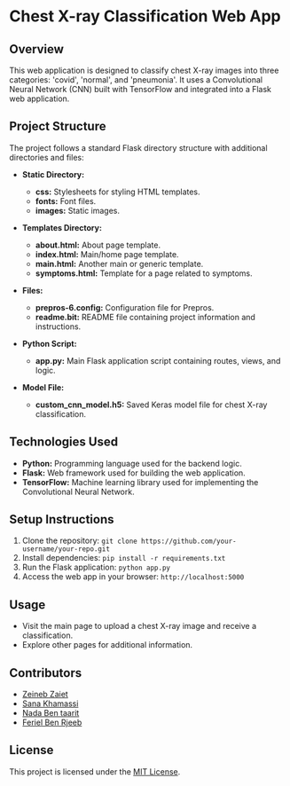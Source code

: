 # Chest X-ray Classification Web App

## Overview
This web application is designed to classify chest X-ray images into three categories: 'covid', 'normal', and 'pneumonia'. It uses a Convolutional Neural Network (CNN) built with TensorFlow and integrated into a Flask web application.

## Project Structure
The project follows a standard Flask directory structure with additional directories and files:

- **Static Directory:**
  - **css:** Stylesheets for styling HTML templates.
  - **fonts:** Font files.
  - **images:** Static images.

- **Templates Directory:**
  - **about.html:** About page template.
  - **index.html:** Main/home page template.
  - **main.html:** Another main or generic template.
  - **symptoms.html:** Template for a page related to symptoms.

- **Files:**
  - **prepros-6.config:** Configuration file for Prepros.
  - **readme.bit:** README file containing project information and instructions.

- **Python Script:**
  - **app.py:** Main Flask application script containing routes, views, and logic.

- **Model File:**
  - **custom_cnn_model.h5:** Saved Keras model file for chest X-ray classification.

## Technologies Used
- **Python:** Programming language used for the backend logic.
- **Flask:** Web framework used for building the web application.
- **TensorFlow:** Machine learning library used for implementing the Convolutional Neural Network.

## Setup Instructions
1. Clone the repository: `git clone https://github.com/your-username/your-repo.git`
2. Install dependencies: `pip install -r requirements.txt`
3. Run the Flask application: `python app.py`
4. Access the web app in your browser: `http://localhost:5000`

## Usage
- Visit the main page to upload a chest X-ray image and receive a classification.
- Explore other pages for additional information.

## Contributors
- [Zeineb Zaiet](https://github.com/your-username)
- [Sana Khamassi](https://github.com/Sanakhamassi)
- [Nada Ben taarit](https://github.com/contributor1)
- [Feriel Ben Rjeeb](https://github.com/contributor2)


## License
This project is licensed under the [MIT License](LICENSE).
